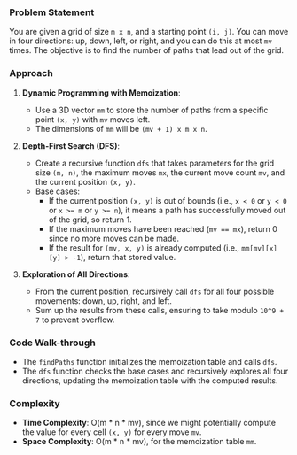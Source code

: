 ### Problem Statement
You are given a grid of size `m x n`, and a starting point `(i, j)`. You can move in four directions: up, down, left, or right, and you can do this at most `mv` times. The objective is to find the number of paths that lead out of the grid.

### Approach
1. **Dynamic Programming with Memoization**:
   - Use a 3D vector `mm` to store the number of paths from a specific point `(x, y)` with `mv` moves left.
   - The dimensions of `mm` will be `(mv + 1) x m x n`.

2. **Depth-First Search (DFS)**:
   - Create a recursive function `dfs` that takes parameters for the grid size `(m, n)`, the maximum moves `mx`, the current move count `mv`, and the current position `(x, y)`.
   - Base cases:
     - If the current position `(x, y)` is out of bounds (i.e., `x < 0` or `y < 0` or `x >= m` or `y >= n`), it means a path has successfully moved out of the grid, so return 1.
     - If the maximum moves have been reached (`mv == mx`), return 0 since no more moves can be made.
     - If the result for `(mv, x, y)` is already computed (i.e., `mm[mv][x][y] > -1`), return that stored value.

3. **Exploration of All Directions**:
   - From the current position, recursively call `dfs` for all four possible movements: down, up, right, and left.
   - Sum up the results from these calls, ensuring to take modulo `10^9 + 7` to prevent overflow.

### Code Walk-through
- The `findPaths` function initializes the memoization table and calls `dfs`.
- The `dfs` function checks the base cases and recursively explores all four directions, updating the memoization table with the computed results.

### Complexity
- **Time Complexity**: O(m * n * mv), since we might potentially compute the value for every cell `(x, y)` for every move `mv`.
- **Space Complexity**: O(m * n * mv), for the memoization table `mm`.
